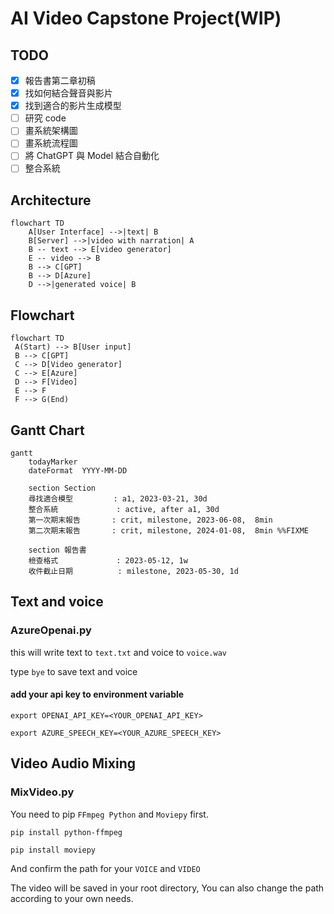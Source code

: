 # AI Video Capstone Project(WIP)

## TODO

- [x] 報告書第二章初稿
- [x] 找如何結合聲音與影片
- [x] 找到適合的影片生成模型 
- [ ] 研究 code
- [ ] 畫系統架構圖
- [ ] 畫系統流程圖
- [ ] 將 ChatGPT 與 Model 結合自動化
- [ ] 整合系統

## Architecture

```mermaid
flowchart TD
    A[User Interface] -->|text| B
    B[Server] -->|video with narration| A
    B -- text --> E[video generator]
    E -- video --> B
    B --> C[GPT]
    B --> D[Azure]
    D -->|generated voice| B
```

## Flowchart

```mermaid
flowchart TD
 A(Start) --> B[User input]
 B --> C[GPT]
 C --> D[Video generator]
 C --> E[Azure]
 D --> F[Video]
 E --> F
 F --> G(End)
```

## Gantt Chart

```mermaid
gantt
    todayMarker
    dateFormat  YYYY-MM-DD

    section Section
    尋找適合模型         : a1, 2023-03-21, 30d
    整合系統             : active, after a1, 30d
    第一次期末報告       : crit, milestone, 2023-06-08,  8min
    第二次期末報告       : crit, milestone, 2024-01-08,  8min %%FIXME

    section 報告書
    檢查格式             : 2023-05-12, 1w
    收件截止日期          : milestone, 2023-05-30, 1d
```

## Text and voice

### AzureOpenai.py

this will write text to `text.txt` and voice to `voice.wav`

type `bye` to save text and voice

#### add your api key to environment variable

```shell
export OPENAI_API_KEY=<YOUR_OPENAI_API_KEY>
```

```shell
export AZURE_SPEECH_KEY=<YOUR_AZURE_SPEECH_KEY>
```

## Video Audio Mixing

### MixVideo.py

You need to pip `FFmpeg Python` and `Moviepy` first.

```shell
pip install python-ffmpeg 
```

```shell
pip install moviepy
```

And confirm the path for your `VOICE` and `VIDEO`

The video will be saved in your root directory, You can also change the path according to your own needs.
